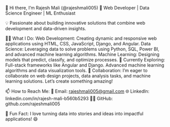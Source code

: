 👋 Hi there, I’m Rajesh Mali (@rajeshmali005)
🚀 Web Developer | Data Science Engineer | ML Enthusiast

💡 Passionate about building innovative solutions that combine web development and data-driven insights.

👨‍💻 What I Do:
Web Development: Creating dynamic and responsive web applications using HTML, CSS, JavaScript, Django, and Angular.
Data Science: Leveraging data to solve problems using Python, SQL, Power BI, and advanced machine learning algorithms.
Machine Learning: Designing models that predict, classify, and optimize processes.
🌱 Currently Exploring:
Full-stack frameworks like Angular and Django.
Advanced machine learning algorithms and data visualization tools.
💞️ Collaboration:
I’m eager to collaborate on web design projects, data analysis tasks, and machine learning solutions. Let’s create something amazing!

📫 How to Reach Me:
📧 Email: rajeshmali005@gmail.com
🌐 LinkedIn: linkedin.com/in/rajesh-mali-b560b5293
👨‍💻 GitHub: github.com/rajeshmali005

🌟 Fun Fact:
I love turning data into stories and ideas into impactful applications! 😄


<!---
rajeshmali005/rajeshmali005 is a ✨ special ✨ repository because its `README.md` (this file) appears on your GitHub profile.
You can click the Preview link to take a look at your changes.
--->
